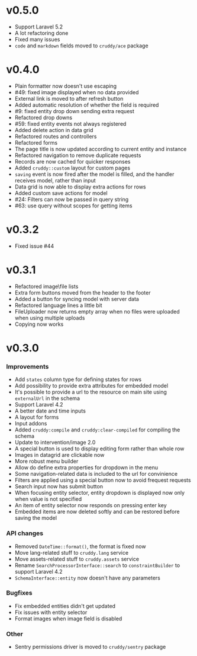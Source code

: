 v0.5.0
======

*   Support Laravel 5.2
*   A lot refactoring done
*   Fixed many issues
*   `code` and `markdown` fields moved to `cruddy/ace` package

v0.4.0
======

*   Plain formatter now doesn't use escaping
*   #49: fixed image displayed when no data provided
*   External link is moved to after refresh button
*   Added automatic resolution of whether the field is required
*   \#9: fixed entity drop down sending extra request
*   Refactored drop downs
*   \#59: fixed entity events not always registered
*   Added delete action in data grid
*   Refactored routes and controllers
*   Refactored forms
*   The page title is now updated according to current entity and instance
*   Refactored navigation to remove duplicate requests
*   Records are now cached for quicker responses
*   Added `cruddy::custom` layout for custom pages
*   `saving` event is now fired after the model is filled, and the handler receives model, rather than input
*   Data grid is now able to display extra actions for rows
*   Added custom save actions for model
*   #24: Filters can now be passed in query string
*   #63: use query without scopes for getting items

v0.3.2
======

*   Fixed issue #44

v0.3.1
======

*   Refactored image\file lists
*   Extra form buttons moved from the header to the footer
*   Added a button for syncing model with server data
*   Refactored language lines a little bit
*   FileUploader now returns empty array when no files were uploaded when using multiple uploads
*   Copying now works

v0.3.0
======

### Improvements

*   Add `states` column type for defining states for rows
*   Add possibility to provide extra attributes for embedded model
*   It's possible to provide a url to the resource on main site using `externalUrl` in the schema
*   Support Laravel 4.2
*   A better date and time inputs
*   A layout for forms
*   Input addons
*   Added `cruddy:compile` and `cruddy:clear-compiled` for compiling the schema
*   Update to intervention/image 2.0
*   A special button is used to display editing form rather than whole row
*   Images in datagrid are clickable now
*   More robust menu builder
*   Allow do define extra properties for dropdown in the menu
*   Some navigation-related data is included to the url for convinience
*   Filters are applied using a special button now to avoid frequest requests
*   Search input now has submit button
*   When focusing entity selector, entity dropdown is displayed now only when value is not specified
*   An item of entity selector now responds on pressing enter key
*   Embedded items are now deleted softly and can be restored before saving the model

### API changes

*   Removed `DateTime::format()`, the format is fixed now
*   Move lang-related stuff to `cruddy.lang` service
*   Move assets-related stuff to `cruddy.assets` service
*   Rename `SearchProcessorInterface::search` to `constraintBuilder` to support Laravel 4.2
*   `SchemaInterface::entity` now doesn't have any parameters

### Bugfixes

*   Fix embedded entities didn't get updated
*   Fix issues with entity selector
*   Format images when image field is disabled

### Other

*   Sentry permissions driver is moved to `cruddy/sentry` package